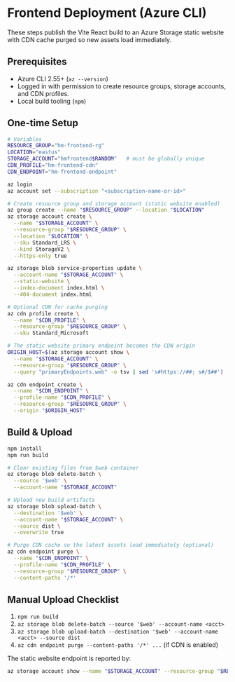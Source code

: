 # Frontend Deployment (Azure CLI)

These steps publish the Vite React build to an Azure Storage static website with CDN cache purged so new assets load immediately.

## Prerequisites
- Azure CLI 2.55+ (`az --version`)
- Logged in with permission to create resource groups, storage accounts, and CDN profiles.
- Local build tooling (`npm`)

## One-time Setup
```bash
# Variables
RESOURCE_GROUP="hm-frontend-rg"
LOCATION="eastus"
STORAGE_ACCOUNT="hmfrontend$RANDOM"   # must be globally unique
CDN_PROFILE="hm-frontend-cdn"
CDN_ENDPOINT="hm-frontend-endpoint"

az login
az account set --subscription "<subscription-name-or-id>"

# Create resource group and storage account (static website enabled)
az group create --name "$RESOURCE_GROUP" --location "$LOCATION"
az storage account create \
  --name "$STORAGE_ACCOUNT" \
  --resource-group "$RESOURCE_GROUP" \
  --location "$LOCATION" \
  --sku Standard_LRS \
  --kind StorageV2 \
  --https-only true

az storage blob service-properties update \
  --account-name "$STORAGE_ACCOUNT" \
  --static-website \
  --index-document index.html \
  --404-document index.html

# Optional CDN for cache purging
az cdn profile create \
  --name "$CDN_PROFILE" \
  --resource-group "$RESOURCE_GROUP" \
  --sku Standard_Microsoft

# The static website primary endpoint becomes the CDN origin
ORIGIN_HOST=$(az storage account show \
  --name "$STORAGE_ACCOUNT" \
  --resource-group "$RESOURCE_GROUP" \
  --query "primaryEndpoints.web" -o tsv | sed 's#https://##; s#/$##')

az cdn endpoint create \
  --name "$CDN_ENDPOINT" \
  --profile-name "$CDN_PROFILE" \
  --resource-group "$RESOURCE_GROUP" \
  --origin "$ORIGIN_HOST"
```

## Build & Upload
```bash
npm install
npm run build

# Clear existing files from $web container
ez storage blob delete-batch \
  --source '$web' \
  --account-name "$STORAGE_ACCOUNT"

# Upload new build artifacts
az storage blob upload-batch \
  --destination '$web' \
  --account-name "$STORAGE_ACCOUNT" \
  --source dist \
  --overwrite true

# Purge CDN cache so the latest assets load immediately (optional)
az cdn endpoint purge \
  --name "$CDN_ENDPOINT" \
  --profile-name "$CDN_PROFILE" \
  --resource-group "$RESOURCE_GROUP" \
  --content-paths '/*'
```

## Manual Upload Checklist
1. `npm run build`
2. `az storage blob delete-batch --source '$web' --account-name <acct>`
3. `az storage blob upload-batch --destination '$web' --account-name <acct> --source dist`
4. `az cdn endpoint purge --content-paths '/*' ...` (if CDN is enabled)

The static website endpoint is reported by:
```bash
az storage account show --name "$STORAGE_ACCOUNT" --resource-group "$RESOURCE_GROUP" --query "primaryEndpoints.web" -o tsv
```
